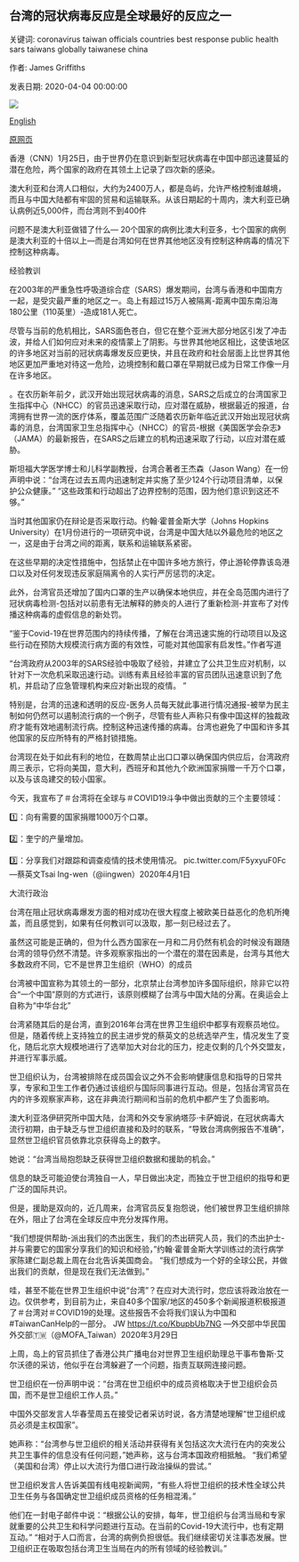 ## 台湾的冠状病毒反应是全球最好的反应之一

关键词: coronavirus taiwan officials countries best response public health sars taiwans globally taiwanese china

作者: James Griffiths

发表日期: 2020-04-04 00:00:00

![](https://cdn.cnn.com/cnnnext/dam/assets/200402124241-taiwan-coronavirus-0314-01-super-tease.jpg)

[English](Taiwan%27s%20coronavirus%20response%20is%20among%20the%20best%20globally.md)

[原网页](https://edition.cnn.com/2020/04/04/asia/taiwan-coronavirus-response-who-intl-hnk/index.html)

香港（CNN）1月25日，由于世界仍在意识到新型冠状病毒在中国中部迅速蔓延的潜在危险，两个国家的政府在其领土上记录了四次新的感染。

澳大利亚和台湾人口相似，大约为2400万人，都是岛屿，允许严格控制谁越境，而且与中国大陆都有牢固的贸易和运输联系。从该日期起的十周内，澳大利亚已确认病例近5,000件，而台湾则不到400件

问题不是澳大利亚做错了什么— 20个国家的病例比澳大利亚多，七个国家的病例是澳大利亚的十倍以上—而是台湾如何在世界其他地区没有控制这种病毒的情况下控制这种病毒。

经验教训

在2003年的严重急性呼吸道综合症（SARS）爆发期间，台湾与香港和中国南方一起，是受灾最严重的地区之一。岛上有超过15万人被隔离-距离中国东南沿海180公里（110英里）-造成181人死亡。

尽管与当前的危机相比，SARS面色苍白，但它在整个亚洲大部分地区引发了冲击波，并给人们如何应对未来的疫情蒙上了阴影。与世界其他地区相比，这使该地区的许多地区对当前的冠状病毒爆发反应更快，并且在政府和社会层面上比世界其他地区更加严重地对待这一危险，边境控制和戴口罩在早期就已成为日常工作像一月在许多地区。

。在农历新年前夕，武汉开始出现冠状病毒的消息，SARS之后成立的台湾国家卫生指挥中心（NHCC）的官员迅速采取行动，应对潜在威胁，根据最近的报道，台湾拥有世界一流的医疗体系，覆盖范围广泛随着农历新年临近武汉开始出现冠状病毒的消息，台湾国家卫生总指挥中心（NHCC）的官员-根据《美国医学会杂志》（JAMA）的最新报告，在SARS之后建立的机构迅速采取了行动，以应对潜在威胁。

斯坦福大学医学博士和儿科学副教授，台湾合著者王杰森（Jason Wang）在一份声明中说：“台湾在过去五周内迅速制定并实施了至少124个行动项目清单，以保护公众健康。” “这些政策和行动超出了边界控制的范围，因为他们意识到这还不够。”

当时其他国家仍在辩论是否采取行动。约翰·霍普金斯大学（Johns Hopkins University）在1月份进行的一项研究中说，台湾是中国大陆以外最危险的地区之一，这是由于台湾之间的距离，联系和运输联系紧密。

在这些早期的决定性措施中，包括禁止在中国许多地方旅行，停止游轮停靠该岛港口以及对任何发现违反家庭隔离令的人实行严厉惩罚的决定。

此外，台湾官员还增加了国内口罩的生产以确保本地供应，并在全岛范围内进行了冠状病毒检测-包括对以前患有无法解释的肺炎的人进行了重新检测-并宣布了对传播这种病毒的虚假信息的新处罚。

“鉴于Covid-19在世界范围内的持续传播，了解在台湾迅速实施的行动项目以及这些行动在预防大规模流行病方面的有效性，可能对其他国家有启发性。”作者写道

“台湾政府从2003年的SARS经验中吸取了经验，并建立了公共卫生应对机制，以针对下一次危机采取迅速行动。训练有素且经验丰富的官员团队迅速意识到了危机，并启动了应急管理机构来应对新出现的疫情。 ”

特别是，台湾的迅速和透明的反应-医务人员每天就此事进行情况通报-被举为民主制如何仍然可以遏制流行病的一个例子，尽管有些人声称只有像中国这样的独裁政府才能有效地遏制流行病。控制这种迅速传播的病毒。台湾也避免了中国和许多其他国家的反应所特有的严格封锁措施。

台湾现在处于如此有利的地位，在数周禁止出口口罩以确保国内供应后，台湾政府周三表示，它将向美国，意大利，西班牙和其他九个欧洲国家捐赠一千万个口罩，以及与该岛建交的较小国家。

今天，我宣布了＃台湾将在全球与＃COVID19斗争中做出贡献的三个主要领域：



1️⃣：向有需要的国家捐赠1000万个口罩。

2️⃣：奎宁的产量增加。

3️⃣：分享我们对跟踪和调查疫情的技术使用情况。 pic.twitter.com/F5yxyuF0Fc —蔡英文Tsai Ing-wen（@iingwen）2020年4月1日

大流行政治

台湾在阻止冠状病毒爆发方面的相对成功在很大程度上被欧美日益恶化的危机所掩盖，而且感觉到，如果有任何教训可以汲取，那一刻已经过去了。

虽然这可能是正确的，但为什么西方国家在一月和二月仍然有机会的时候没有跟随台湾的领导仍然不清楚。许多观察家指出的一个潜在的潜在因素是，台湾与其他大多数政府不同，它不是世界卫生组织（WHO）的成员

台湾被中国宣称为其领土的一部分，北京禁止台湾参加许多国际组织，除非它以符合“一个中国”原则的方式进行，该原则模糊了台湾与中国大陆的分离。在奥运会上自称为“中华台北”

台湾紧随其后的是台湾，直到2016年台湾在世界卫生组织中都享有观察员地位。但是，随着传统上支持独立的民主进步党的蔡英文的总统选举产生，情况发生了变化，随后北京大规模地进行了选举加大对台北的压力，挖走仅剩的几个外交盟友，并进行军事示威。

世卫组织认为，台湾被排除在成员国会议之外不会影响健康信息和指导的日常共享，专家和卫生工作者仍通过该组织与国际同事进行互动。但是，包括台湾官员在内的许多观察家声称，这在非典流行期间和当前的危机中都产生了负面影响。

澳大利亚洛伊研究所中国大陆，台湾和外交专家纳塔莎·卡萨姆说，在冠状病毒大流行初期，由于缺乏与世卫组织直接和及时的联系，“导致台湾病例报告不准确”，显然世卫组织官员依靠北京获得岛上的数字。

她说：“台湾当局抱怨缺乏获得世卫组织数据和援助的机会。”

信息的缺乏可能迫使台湾独自一人，早日做出决定，而独立于世卫组织的指导和更广泛的国际共识。

但是，援助是双向的，近几周来，台湾官员反复抱怨说，他们被世界卫生组织排除在外，阻止了台湾在全球反应中充分发挥作用。

“我们想提供帮助-派出我们的杰出医生，我们的杰出研究人员，我们的杰出护士-并与需要它的国家分享我们的知识和经验，”约翰·霍普金斯大学训练过的流行病学家陈建仁副总裁上周在台北告诉美国商会。 “我们想成为一个好的全球公民，并做出我们的贡献，但是现在我们无法做到。”

哇，甚至不能在世界卫生组织中说“台湾”？在应对大流行时，您应该将政治放在一边。仅供参考，到目前为止，来自40多个国家/地区的450多个新闻报道积极报道了＃台湾对＃COVID19的处理。这些报告不会将我们误认为中国和\#TaiwanCanHelp的一部分。 JW https://t.co/KbupbUb7NG —外交部中华民国外交部🇹🇼（@MOFA_Taiwan）2020年3月29日

上周，岛上的官员抓住了香港公共广播电台对世界卫生组织助理总干事布鲁斯·艾尔沃德的采访，他似乎在台湾躲避了一个问题，指责互联网连接问题。

世卫组织在一份声明中说：“台湾在世卫组织中的成员资格取决于世卫组织会员国，而不是世卫组织工作人员。”

中国外交部发言人华春莹周五在接受记者采访时说，各方清楚地理解“世卫组织成员必须是主权国家”。

她声称：“台湾参与世卫组织的相关活动并获得有关包括这次大流行在内的突发公共卫生事件的信息没有任何问题，”她声称，这与台湾本国政府相抵触。 “我们希望（美国和台湾）停止以大流行为借口进行政治操纵的尝试。”

世卫组织发言人告诉美国有线电视新闻网，“有些人将世卫组织的技术性全球公共卫生任务与各国确定世卫组织成员资格的任务相混淆。”

他们在一封电子邮件中说：“根据公认的安排，每年，世卫组织与台湾当局和专家就重要的公共卫生和科学问题进行互动。在当前的Covid-19大流行中，也有定期互动。” “相对于人口而言，台湾的病例负担很低。我们继续密切关注事态发展。世卫组织正在吸取包括台湾卫生当局在内的所有领域的经验教训。”